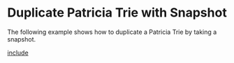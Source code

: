 # Duplicate Patricia Trie with Snapshot

The following example shows how to duplicate a Patricia Trie by taking a snapshot.

[include](index.js)
